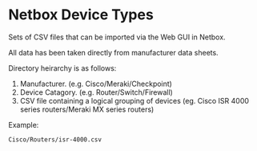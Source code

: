 # Netbox Device Types

Sets of CSV files that can be imported via the Web GUI in Netbox.

All data has been taken directly from manufacturer data sheets.

Directory heirarchy is as follows:

1. Manufacturer.  (e.g. Cisco/Meraki/Checkpoint)
2. Device Catagory. (e.g. Router/Switch/Firewall)
3. CSV file containing a logical grouping of devices (eg. Cisco ISR 4000 series routers/Meraki MX series routers)

Example:

`Cisco/Routers/isr-4000.csv`
